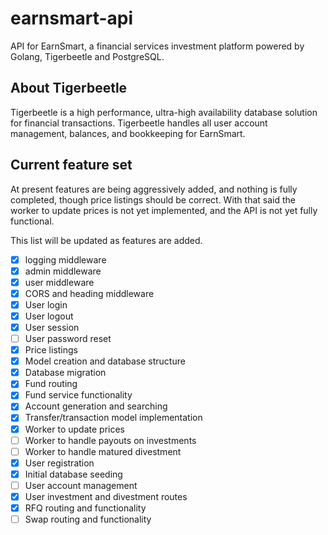 # earnsmart-api

API for EarnSmart, a financial services investment platform powered by Golang, Tigerbeetle and PostgreSQL.

## About Tigerbeetle

Tigerbeetle is a high performance, ultra-high availability database solution for financial transactions. Tigerbeetle handles all user account management, balances, and bookkeeping for EarnSmart.

## Current feature set

At present features are being aggressively added, and nothing is fully completed, though price listings should be correct. With that said the worker to update prices is not yet implemented, and the API is not yet fully functional.

This list will be updated as features are added.

- [x] logging middleware
- [x] admin middleware
- [x] user middleware
- [x] CORS and heading middleware
- [x] User login
- [x] User logout
- [x] User session
- [ ] User password reset
- [x] Price listings
- [x] Model creation and database structure
- [x] Database migration
- [x] Fund routing
- [x] Fund service functionality
- [x] Account generation and searching
- [x] Transfer/transaction model implementation
- [x] Worker to update prices
- [ ] Worker to handle payouts on investments
- [ ] Worker to handle matured divestment
- [x] User registration
- [x] Initial database seeding
- [ ] User account management
- [x] User investment and divestment routes
- [x] RFQ routing and functionality
- [ ] Swap routing and functionality
